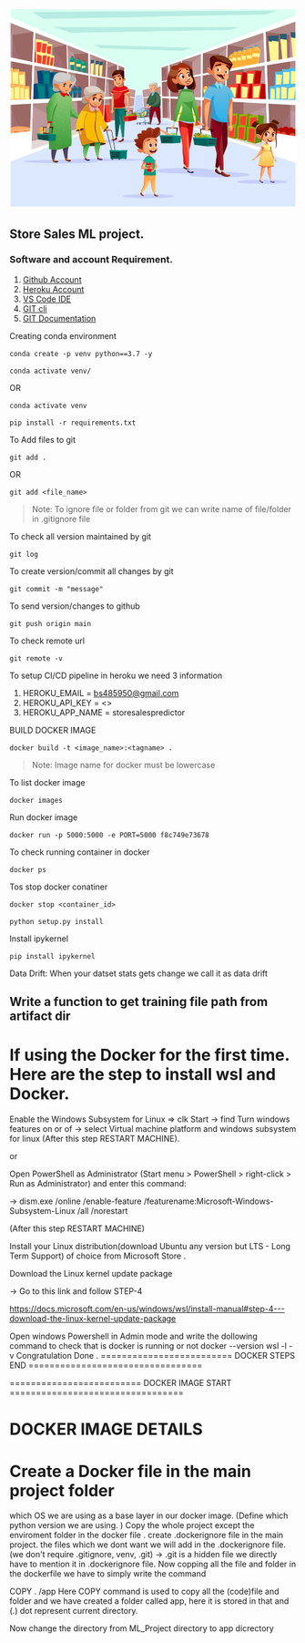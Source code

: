 ![](sales.png)
## Store Sales ML project.

### Software and account Requirement.

1. [Github Account](https://github.com)
2. [Heroku Account](https://dashboard.heroku.com/login)
3. [VS Code IDE](https://code.visualstudio.com/download)
4. [GIT cli](https://git-scm.com/downloads)
5. [GIT Documentation](https://git-scm.com/docs/gittutorial)


Creating conda environment
```
conda create -p venv python==3.7 -y
```
```
conda activate venv/
```
OR 
```
conda activate venv
```

```
pip install -r requirements.txt
```

To Add files to git
```
git add .
```

OR
```
git add <file_name>
```

> Note: To ignore file or folder from git we can write name of file/folder in .gitignore file


To check all version maintained by git
```
git log
```

To create version/commit all changes by git
```
git commit -m "message"
```

To send version/changes to github
```
git push origin main
```

To check remote url 
```
git remote -v
```

To setup CI/CD pipeline in heroku we need 3 information
1. HEROKU_EMAIL = bs485950@gmail.com
2. HEROKU_API_KEY = <>
3. HEROKU_APP_NAME = storesalespredictor

BUILD DOCKER IMAGE
```
docker build -t <image_name>:<tagname> .
```
> Note: Image name for docker must be lowercase


To list docker image
```
docker images
```

Run docker image
```
docker run -p 5000:5000 -e PORT=5000 f8c749e73678
```

To check running container in docker
```
docker ps
```

Tos stop docker conatiner
```
docker stop <container_id>
```



```
python setup.py install
```


Install ipykernel

```
pip install ipykernel
```


Data Drift:
When your datset stats gets change we call it as data drift



## Write a function to get training file path from artifact dir




# If using the Docker for the first time. Here are the step to install wsl and Docker.
Enable the Windows Subsystem for Linux
=> clk Start -> find Turn windows features on or of -> select Virtual machine platform and windows subsystem for linux (After this step RESTART MACHINE).

or

Open PowerShell as Administrator (Start menu > PowerShell > right-click > Run as Administrator) and enter this command:

-> dism.exe /online /enable-feature /featurename:Microsoft-Windows-Subsystem-Linux /all /norestart

(After this step RESTART MACHINE)

Install your Linux distribution(download Ubuntu any version but LTS - Long Term Support) of choice from Microsoft Store .

Download the Linux kernel update package

-> Go to this link and follow STEP-4

https://docs.microsoft.com/en-us/windows/wsl/install-manual#step-4---download-the-linux-kernel-update-package

Open windows Powershell in Admin mode and write the dollowing command to check that is docker is running or not
 docker --version
wsl -l -v
Congratulation Done .
========================= DOCKER STEPS END =================================

========================= DOCKER IMAGE START =================================

# DOCKER IMAGE DETAILS

# Create a Docker file in the main project folder

which OS we are using as a base layer in our docker image. (Define which python version we are using. )
Copy the whole project except the enviroment folder in the docker file .
create .dockerignore file in the main project.
the files which we dont want we will add in the .dockerignore file.(we don't require .gitignore, venv, .git) -> .git is a hidden file we directly have to mention it in .dockerignore file.
Now copping all the file and folder in the dockerfile we have to simply write the command

COPY . /app
Here COPY command is used to copy all the (code)file and folder and we have created a folder called app, here it is stored in that and (.) dot represent current directory.

Now change the directory from ML_Project directory to app dicrectory